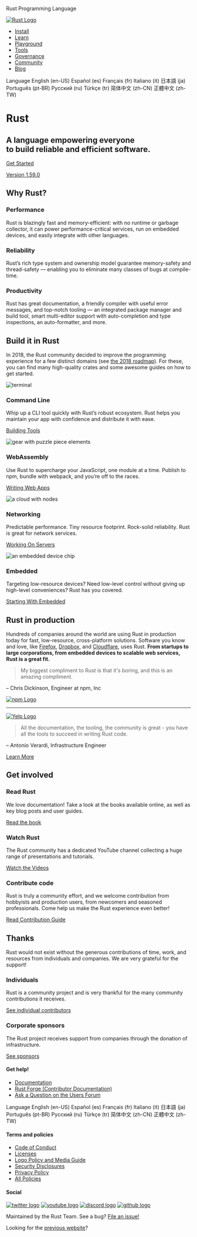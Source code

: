  Rust Programming Language                                           

[![Rust Logo](/static/images/rust-logo-blk.svg)](/)

*   [Install](/tools/install)
*   [Learn](/learn)
*   [Playground](https://play.rust-lang.org/)
*   [Tools](/tools)
*   [Governance](/governance)
*   [Community](/community)
*   [Blog](https://blog.rust-lang.org/)

Language English (en-US) Español (es) Français (fr) Italiano (it) 日本語 (ja) Português (pt-BR) Русский (ru) Türkçe (tr) 简体中文 (zh-CN) 正體中文 (zh-TW)

Rust
====

A language empowering everyone  
to build reliable and efficient software.
--------------------------------------------------------------------------

[Get Started](/learn/get-started)

[Version 1.59.0](https://blog.rust-lang.org/2022/02/24/Rust-1.59.0.html)

Why Rust?
---------

### Performance

Rust is blazingly fast and memory-efficient: with no runtime or garbage collector, it can power performance-critical services, run on embedded devices, and easily integrate with other languages.

### Reliability

Rust’s rich type system and ownership model guarantee memory-safety and thread-safety — enabling you to eliminate many classes of bugs at compile-time.

### Productivity

Rust has great documentation, a friendly compiler with useful error messages, and top-notch tooling — an integrated package manager and build tool, smart multi-editor support with auto-completion and type inspections, an auto-formatter, and more.

Build it in Rust
----------------

In 2018, the Rust community decided to improve the programming experience for a few distinct domains (see [the 2018 roadmap](https://blog.rust-lang.org/2018/03/12/roadmap.html)). For these, you can find many high-quality crates and some awesome guides on how to get started.

![terminal](/static/images/cli.svg)

### Command Line

Whip up a CLI tool quickly with Rust’s robust ecosystem. Rust helps you maintain your app with confidence and distribute it with ease.

[Building Tools](/what/cli)

![gear with puzzle piece elements](/static/images/webassembly.svg)

### WebAssembly

Use Rust to supercharge your JavaScript, one module at a time. Publish to npm, bundle with webpack, and you’re off to the races.

[Writing Web Apps](/what/wasm)

![a cloud with nodes](/static/images/networking.svg)

### Networking

Predictable performance. Tiny resource footprint. Rock-solid reliability. Rust is great for network services.

[Working On Servers](/what/networking)

![an embedded device chip](/static/images/embedded.svg)

### Embedded

Targeting low-resource devices? Need low-level control without giving up high-level conveniences? Rust has you covered.

[Starting With Embedded](/what/embedded)

Rust in production
------------------

Hundreds of companies around the world are using Rust in production today for fast, low-resource, cross-platform solutions. Software you know and love, like [Firefox](https://hacks.mozilla.org/2017/08/inside-a-super-fast-css-engine-quantum-css-aka-stylo/), [Dropbox](https://blogs.dropbox.com/tech/2016/06/lossless-compression-with-brotli/), and [Cloudflare](https://blog.cloudflare.com/cloudflare-workers-as-a-serverless-rust-platform/), uses Rust. **From startups to large corporations, from embedded devices to scalable web services, Rust is a great fit.**

> My biggest compliment to Rust is that it's boring, and this is an amazing compliment.

– Chris Dickinson, Engineer at npm, Inc

[![npm Logo](/static/images/user-logos/npm.svg)](https://www.npmjs.com/)

* * *

[![Yelp Logo](/static/images/user-logos/yelp.png)](https://www.youtube.com/watch?v=u6ZbF4apABk)

> All the documentation, the tooling, the community is great - you have all the tools to succeed in writing Rust code.

– Antonio Verardi, Infrastructure Engineer

[Learn More](/production)

Get involved
------------

### Read Rust

We love documentation! Take a look at the books available online, as well as key blog posts and user guides.

[Read the book](learn)

### Watch Rust

The Rust community has a dedicated YouTube channel collecting a huge range of presentations and tutorials.

[Watch the Videos](https://www.youtube.com/channel/UCaYhcUwRBNscFNUKTjgPFiA)

### Contribute code

Rust is truly a community effort, and we welcome contribution from hobbyists and production users, from newcomers and seasoned professionals. Come help us make the Rust experience even better!

[Read Contribution Guide](https://rustc-dev-guide.rust-lang.org/getting-started.html)

Thanks
------

Rust would not exist without the generous contributions of time, work, and resources from individuals and companies. We are very grateful for the support!

### Individuals

Rust is a community project and is very thankful for the many community contributions it receives.

[See individual contributors](https://thanks.rust-lang.org/)

### Corporate sponsors

The Rust project receives support from companies through the donation of infrastructure.

[See sponsors](/sponsors)

#### Get help!

*   [Documentation](/learn)
*   [Rust Forge (Contributor Documentation)](http://forge.rust-lang.org)
*   [Ask a Question on the Users Forum](https://users.rust-lang.org)

Language English (en-US) Español (es) Français (fr) Italiano (it) 日本語 (ja) Português (pt-BR) Русский (ru) Türkçe (tr) 简体中文 (zh-CN) 正體中文 (zh-TW)

#### Terms and policies

*   [Code of Conduct](/policies/code-of-conduct)
*   [Licenses](/policies/licenses)
*   [Logo Policy and Media Guide](/policies/media-guide)
*   [Security Disclosures](/policies/security)
*   [Privacy Policy](https://foundation.rust-lang.org/policies/privacy-policy/)
*   [All Policies](/policies)

#### Social

[![twitter logo](/static/images/twitter.svg "Twitter")](https://twitter.com/rustlang) [![youtube logo](/static/images/youtube.svg "YouTube")](https://www.youtube.com/channel/UCaYhcUwRBNscFNUKTjgPFiA) [![discord logo](/static/images/discord.svg "Discord")](https://discord.gg/rust-lang) [![github logo](/static/images/github.svg "GitHub")](https://github.com/rust-lang)

Maintained by the Rust Team. See a bug? [File an issue!](https://github.com/rust-lang/www.rust-lang.org/issues/new/choose)

Looking for the [previous website](https://prev.rust-lang.org)?